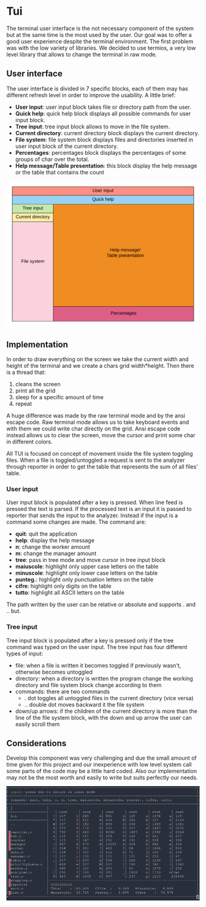# Tui
The terminal user interface is the not necessary component of the system but at the same time is the most used by the user. Our goal was to offer a good user experience despite the terminal environment. The first problem was with the low variety of libraries. We decided to use termios, a very low level library that allows to change the terminal in raw mode.

## User interface
The user interface is divided in 7 specific blocks, each of them may has different refresh level in order to improve the usability. A little brief:

* **User input**: user input block takes file or directory path from the user.
* **Quick help**: quick help block displays all possible commands for user input block.
* **Tree input**: tree input block allows to move in the file system.
* **Current directory**: current directory block displays the current directory.
* **File system**: file system block displays files and directories inserted in user input block of the current directory.
* **Percentages**: percentages block displays the percentages of some groups of char over the total.
* **Help message/Table presentation**: this block display the help message or the table that contains the count

![User interface](./UI.png)

## Implementation
In order to draw everything on the screen we take the current width and height of the terminal and we create a chars grid width*height. Then there is a thread that:

1. cleans the screen
2. print all the grid
3. sleep for a specific amount of time
4. repeat

A huge difference was made by the raw terminal mode and by the ansi escape code. Raw terminal mode allows us to take keyboard events and with them we could write char directly on the grid.
Ansi escape code instead allows us to clear the screen, move the cursor and print some char in different colors.

All TUI is focused on concept of movement inside the file system toggling files. When a file is toggled/untoggled a request is sent to the analyzer through reporter in order to get the table that represents the sum of all files' table.

### User input
User input block is populated after a key is pressed. When line feed is pressed the text is parsed. If the processed text is an input it is passed to reporter that sends the input to the analyzer. Instead if the input is a command some changes are made. The command are:

* **quit**: quit the application
* **help**: display the help message
* **n**: change the worker amount
* **m**: change the manager amount
* **tree**: pass in tree mode and move cursor in tree input block
* **maiuscole**: highlight only upper case letters on the table
* **minuscole**: highlight only lower case letters on the table
* **punteg.**: highlight only punctuation letters on the table
* **cifre**: highlight only digits on the table
* **tutto**: highlight all ASCII letters on the table

The path written by the user can be relative or absolute and supports . and .. but.

### Tree input
Tree input block is populated after a key is pressed only if the tree command was typed on the user input. The tree input has four different types of input:

* file: when a file is written it becomes toggled if previously wasn't, otherwise becomes untoggled
* directory: when a directory is written the program change the working directory and file system block change according to them
* commands: there are two commands
  * . dot toggles all untoggled files in the current directory (vice versa)
  * .. double dot moves backward it the file system
* down/up arrows: if the children of the current directory is more than the line of the file system block, with the down and up arrow the user can easily scroll them

## Considerations
Develop this component was very challenging and due the small amount of time given for this project and our inexperience with low level system call some parts of the code may be a little hard coded. Also our implementation may not be the most worth and easily to write but suits perfectly our needs.

![Screenshot](./screenshot.png)
